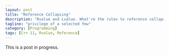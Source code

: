 ```yaml
---
layout: post
title: "Reference Collapsing"
description: "Rvalue and Lvalue. What're the rules to reference collapsing?"
tagline: "privilege of a selected few"
category: [Programming]
tags: [C++ 11, Rvalue, Reference]
---
```


This is a post in progress.
